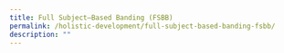 ```yaml
---
title: Full Subject–Based Banding (FSBB)
permalink: /holistic-development/full-subject-based-banding-fsbb/
description: ""
---
```


